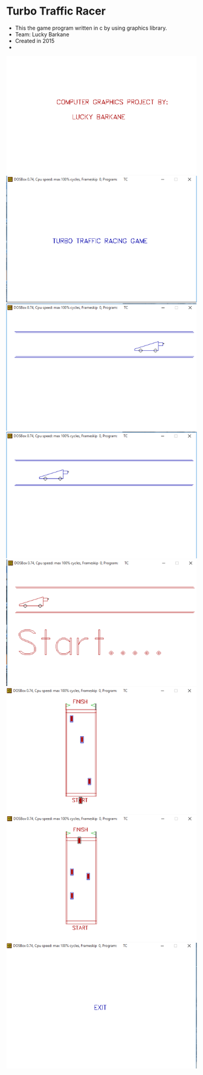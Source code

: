 # Turbo Traffic Racer
 - This the game program written in c by using graphics library.
 - Team: Lucky Barkane
 - Created in 2015
 - 
![Alt text](https://raw.githubusercontent.com/lucky541/Turbo-Traffic-Racer/master/screenshots/1.png "intro")
![Alt text](https://raw.githubusercontent.com/lucky541/Turbo-Traffic-Racer/master/screenshots/2.png "intro")
![Alt text](https://raw.githubusercontent.com/lucky541/Turbo-Traffic-Racer/master/screenshots/3.png "intro")
![Alt text](https://raw.githubusercontent.com/lucky541/Turbo-Traffic-Racer/master/screenshots/4.png "intro")
![Alt text](https://raw.githubusercontent.com/lucky541/Turbo-Traffic-Racer/master/screenshots/5.png "intro")
![Alt text](https://raw.githubusercontent.com/lucky541/Turbo-Traffic-Racer/master/screenshots/6.png "intro")
![Alt text](https://raw.githubusercontent.com/lucky541/Turbo-Traffic-Racer/master/screenshots/7.png "intro")
![Alt text](https://raw.githubusercontent.com/lucky541/Turbo-Traffic-Racer/master/screenshots/8.png "intro")
